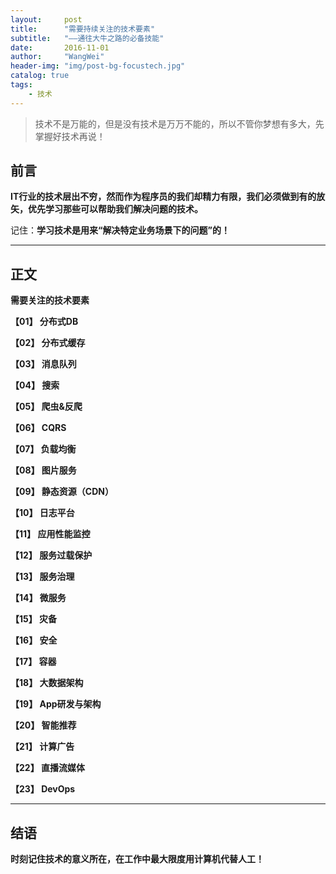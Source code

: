 ```yaml
---
layout:     post
title:      "需要持续关注的技术要素"
subtitle:   "——通往大牛之路的必备技能"
date:       2016-11-01
author:     "WangWei"
header-img: "img/post-bg-focustech.jpg"
catalog: true
tags:
    - 技术
---
```



> 技术不是万能的，但是没有技术是万万不能的，所以不管你梦想有多大，先掌握好技术再说！

## 前言

**IT行业的技术层出不穷，然而作为程序员的我们却精力有限，我们必须做到有的放矢，优先学习那些可以帮助我们解决问题的技术。**

记住：**学习技术是用来“解决特定业务场景下的问题”的！**

---

## 正文

**需要关注的技术要素**

**【01】 分布式DB**

**【02】 分布式缓存**

**【03】 消息队列**

**【04】 搜索**

**【05】 爬虫&反爬**

**【06】 CQRS**

**【07】 负载均衡**

**【08】 图片服务**

**【09】 静态资源（CDN）**

**【10】 日志平台**

**【11】 应用性能监控**

**【12】 服务过载保护**

**【13】 服务治理**

**【14】 微服务**

**【15】 灾备**

**【16】 安全**

**【17】 容器**

**【18】 大数据架构**

**【19】 App研发与架构**

**【20】 智能推荐**

**【21】 计算广告**

**【22】 直播流媒体**

**【23】 DevOps**


---

## 结语

**时刻记住技术的意义所在，在工作中最大限度用计算机代替人工！**
